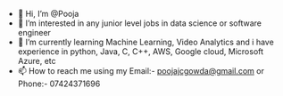- 👋 Hi, I’m @Pooja
- 👀 I’m interested in any junior level jobs in data science or software engineer
- 🌱 I’m currently learning Machine Learning, Video Analytics and i have experience in python, Java, C, C++, AWS, Google cloud, Microsoft Azure, etc
- 📫 How to reach me using my Email:- poojajcgowda@gmail.com or Phone:- 07424371696

<!---
Pooja/Pooja is a ✨ special ✨ repository because its `README.md` (this file) appears on your GitHub profile.
You can click the Preview link to take a look at your changes.
--->
